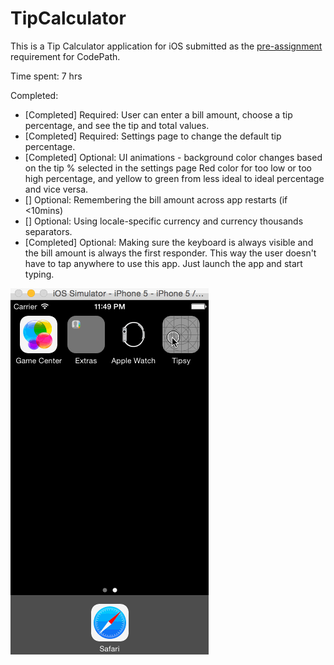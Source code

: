# TipCalculator

This is a Tip Calculator application for iOS submitted as the [pre-assignment](https://gist.github.com/timothy1ee/7747214) requirement for CodePath.

Time spent: 7 hrs

Completed:

* [Completed] Required: User can enter a bill amount, choose a tip percentage, and see the tip and total values.
* [Completed] Required: Settings page to change the default tip percentage.
* [Completed] Optional: UI animations - background color changes based on the tip % selected in the settings page Red color for too low or too high percentage, and yellow to green from less ideal to ideal percentage and vice versa.
* [] Optional: Remembering the bill amount across app restarts (if <10mins)
* [] Optional: Using locale-specific currency and currency thousands separators.
* [Completed] Optional: Making sure the keyboard is always visible and the bill amount is always the first responder. This way the user doesn't have to tap anywhere to use this app. Just launch the app and start typing.

![Video Walkthrough](demo.gif)

